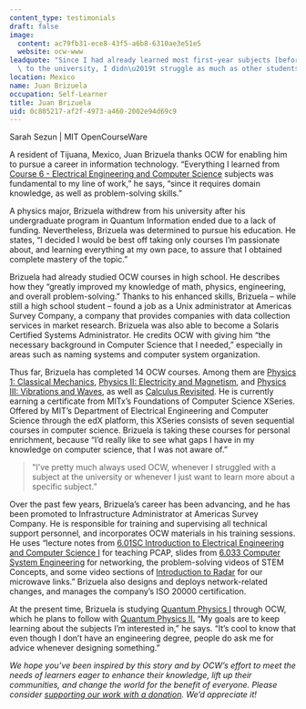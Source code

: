 ```yaml
---
content_type: testimonials
draft: false
image:
  content: ac79fb31-ece8-43f5-a6b8-6310ae3e51e5
  website: ocw-www
leadquote: "Since I had already learned most first-year subjects [before] I applied\
  \ to the university, I didn\u2019t struggle as much as other students\u2026"
location: Mexico
name: Juan Brizuela
occupation: Self-Learner
title: Juan Brizuela
uid: 0c805217-af2f-4973-a460-2002e94d69c9
---
```

Sarah Sezun | MIT OpenCourseWare

A resident of Tijuana, Mexico, Juan Brizuela thanks OCW for enabling him to pursue a career in information technology. “Everything I learned from [Course 6 - Electrical Engineering and Computer Science](/search/?d=Electrical%20Engineering%20and%20Computer%20Science&s=department_course_numbers.sort_coursenum) subjects was fundamental to my line of work,” he says, “since it requires domain knowledge, as well as problem-solving skills.”

A physics major, Brizuela withdrew from his university after his undergraduate program in Quantum Information ended due to a lack of funding. Nevertheless, Brizuela was determined to pursue his education. He states, “I decided I would be best off taking only courses I’m passionate about, and learning everything at my own pace, to assure that I obtained complete mastery of the topic.”

Brizuela had already studied OCW courses in high school. He describes how they “greatly improved my knowledge of math, physics, engineering, and overall problem-solving.” Thanks to his enhanced skills, Brizuela – while still a high school student – found a job as a Unix administrator at Americas Survey Company, a company that provides companies with data collection services in market research. Brizuela was also able to become a Solaris Certified Systems Administrator. He credits OCW with giving him “the necessary background in Computer Science that I needed,” especially in areas such as naming systems and computer system organization.

Thus far, Brizuela has completed 14 OCW courses. Among them are [Physics 1: Classical Mechanics](/courses/8-01sc-classical-mechanics-fall-2016/), [Physics II: Electricity and Magnetism](/courses/8-02-physics-ii-electricity-and-magnetism-spring-2007/), and [Physics III: Vibrations and Waves](/courses/8-03sc-physics-iii-vibrations-and-waves-fall-2016/), as well as [Calculus Revisited](/courses/res-18-006-calculus-revisited-single-variable-calculus-fall-2010/). He is currently earning a certificate from MITx’s Foundations of Computer Science XSeries. Offered by MIT’s Department of Electrical Engineering and Computer Science through the edX platform, this XSeries consists of seven sequential courses in computer science. Brizuela is taking these courses for personal enrichment, because “I’d really like to see what gaps I have in my knowledge on computer science, that I was not aware of.”

> "I’ve pretty much always used OCW, whenever I struggled with a subject at the university or whenever I just want to learn more about a specific subject.”

Over the past few years, Brizuela’s career has been advancing, and he has been promoted to Infrastructure Administrator at Americas Survey Company. He is responsible for training and supervising all technical support personnel, and incorporates OCW materials in his training sessions. He uses “lecture notes from [6.01SC Introduction to Electrical Engineering and Computer Science I](/courses/6-01sc-introduction-to-electrical-engineering-and-computer-science-i-spring-2011/) for teaching PCAP, slides from [6.033 Computer System Engineering](/courses/6-033-computer-system-engineering-spring-2018/) for networking, the problem-solving videos of STEM Concepts, and some video sections of [Introduction to Radar](/courses/res-ll-001-introduction-to-radar-systems-spring-2007/) for our microwave links.” Brizuela also designs and deploys network-related changes, and manages the company’s ISO 20000 certification.

At the present time, Brizuela is studying [Quantum Physics I](/courses/8-04-quantum-physics-i-spring-2013/) through OCW, which he plans to follow with [Quantum Physics II.](/courses/8-05-quantum-physics-ii-fall-2013/) “My goals are to keep learning about the subjects I’m interested in,” he says. “It’s cool to know that even though I don’t have an engineering degree, people do ask me for advice whenever designing something.”

  
  
*We hope you’ve been inspired by this story and by OCW’s effort to meet the needs of learners eager to enhance their knowledge, lift up their communities, and change the world for the benefit of everyone. Please consider* [*supporting our work with a donation*](https://giving.mit.edu/give/to/ocw/?utm_source=site&utm_medium=ocwstories&utm_campaign=donate&utm_content=brizuela)*. We’d appreciate it!*